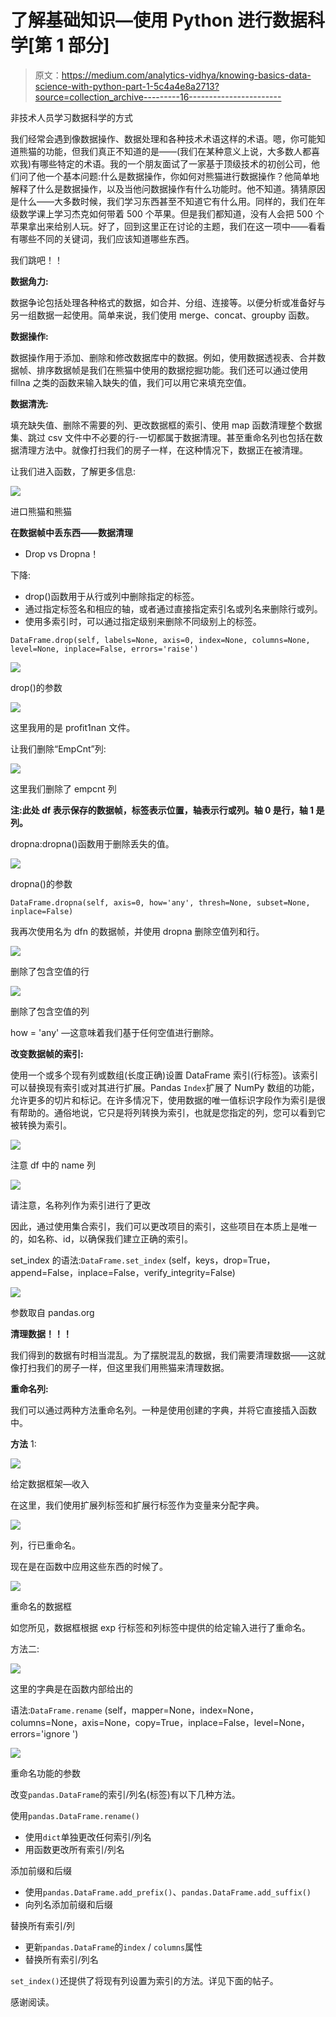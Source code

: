 # 了解基础知识—使用 Python 进行数据科学[第 1 部分]

> 原文：<https://medium.com/analytics-vidhya/knowing-basics-data-science-with-python-part-1-5c4a4e8a2713?source=collection_archive---------16----------------------->

非技术人员学习数据科学的方式

我们经常会遇到像数据操作、数据处理和各种技术术语这样的术语。嗯，你可能知道熊猫的功能，但我们真正不知道的是——(我们在某种意义上说，大多数人都喜欢我)有哪些特定的术语。我的一个朋友面试了一家基于顶级技术的初创公司，他们问了他一个基本问题:什么是数据操作，你如何对熊猫进行数据操作？他简单地解释了什么是数据操作，以及当他问数据操作有什么功能时。他不知道。猜猜原因是什么——大多数时候，我们学习东西甚至不知道它有什么用。同样的，我们在年级数学课上学习杰克如何带着 500 个苹果。但是我们都知道，没有人会把 500 个苹果拿出来给别人玩。好了，回到这里正在讨论的主题，我们在这一项中——看看有哪些不同的关键词，我们应该知道哪些东西。

我们跳吧！！

**数据角力:**

数据争论包括处理各种格式的数据，如合并、分组、连接等。以便分析或准备好与另一组数据一起使用。简单来说，我们使用 merge、concat、groupby 函数。

**数据操作:**

数据操作用于添加、删除和修改数据库中的数据。例如，使用数据透视表、合并数据帧、排序数据帧是我们在熊猫中使用的数据挖掘功能。我们还可以通过使用 fillna 之类的函数来输入缺失的值，我们可以用它来填充空值。

**数据清洗:**

填充缺失值、删除不需要的列、更改数据框的索引、使用 map 函数清理整个数据集、跳过 csv 文件中不必要的行-一切都属于数据清理。甚至重命名列也包括在数据清理方法中。就像打扫我们的房子一样，在这种情况下，数据正在被清理。

让我们进入函数，了解更多信息:

![](img/00eea9c4064d078a29f2829e6ebfa9bf.png)

进口熊猫和熊猫

**在数据帧中丢东西——数据清理**

*   Drop vs Dropna！

下降:

*   drop()函数用于从行或列中删除指定的标签。
*   通过指定标签名和相应的轴，或者通过直接指定索引名或列名来删除行或列。
*   使用多索引时，可以通过指定级别来删除不同级别上的标签。

```
DataFrame.drop(self, labels=None, axis=0, index=None, columns=None, level=None, inplace=False, errors='raise')
```

![](img/c237759a91d7c271f212a3953e804e17.png)

drop()的参数

![](img/f75978b9b4876982499b09484d75afe5.png)

这里我用的是 profit1nan 文件。

让我们删除“EmpCnt”列:

![](img/66259ce9a96e550391bdfcb474f0da37.png)

这里我们删除了 empcnt 列

**注:此处 df 表示保存的数据帧，标签表示位置，轴表示行或列。轴 0 是行，轴 1 是列。**

dropna:dropna()函数用于删除丢失的值。

![](img/fe30b0d7cbe3f7b966ca6ce168a58b25.png)

dropna()的参数

```
DataFrame.dropna(self, axis=0, how='any', thresh=None, subset=None, inplace=False)
```

我再次使用名为 dfn 的数据帧，并使用 dropna 删除空值列和行。

![](img/9d2e6546682c09118000b45071bc6147.png)

删除了包含空值的行

![](img/7c242d9a04c2ba374d29c88271af12e1.png)

删除了包含空值的列

how = 'any' —这意味着我们基于任何空值进行删除。

**改变数据帧的索引:**

使用一个或多个现有列或数组(长度正确)设置 DataFrame 索引(行标签)。该索引可以替换现有索引或对其进行扩展。Pandas `Index`扩展了 NumPy 数组的功能，允许更多的切片和标记。在许多情况下，使用数据的唯一值标识字段作为索引是很有帮助的。通俗地说，它只是将列转换为索引，也就是您指定的列，您可以看到它被转换为索引。

![](img/1d86c2529b0675310226eef0f1216dee.png)

注意 df 中的 name 列

![](img/e1fced47a830f19a0cda6b43b4c931e3.png)

请注意，名称列作为索引进行了更改

因此，通过使用集合索引，我们可以更改项目的索引，这些项目在本质上是唯一的，如名称、id，以确保我们建立正确的索引。

set_index 的语法:`DataFrame.set_index` (self，keys，drop=True，append=False，inplace=False，verify_integrity=False)

![](img/94901d4fb609df4e33a58ff38c949444.png)

参数取自 pandas.org

**清理数据！！！**

我们得到的数据有时相当混乱。为了摆脱混乱的数据，我们需要清理数据——这就像打扫我们的房子一样，但这里我们用熊猫来清理数据。

**重命名列:**

我们可以通过两种方法重命名列。一种是使用创建的字典，并将它直接插入函数中。

**方法** 1:

![](img/b8a53cc0e5c3d0f19906b5e07f16f040.png)

给定数据框架—收入

在这里，我们使用扩展列标签和扩展行标签作为变量来分配字典。

![](img/c9813a6fd855c0b2e0e83624b2726eed.png)

列，行已重命名。

现在是在函数中应用这些东西的时候了。

![](img/dc3dd9c99aa52dab0118fff2d3eebe0a.png)

重命名的数据框

如您所见，数据框根据 exp 行标签和列标签中提供的给定输入进行了重命名。

方法二:

![](img/3e796ca5d20723b07fac4f040af07cfe.png)

这里的字典是在函数内部给出的

语法:`DataFrame.rename` (self，mapper=None，index=None，columns=None，axis=None，copy=True，inplace=False，level=None，errors='ignore ')

![](img/46b3bbbb64d5ae21ac0898b94992ddb1.png)

重命名功能的参数

改变`pandas.DataFrame`的索引/列名(标签)有以下几种方法。

使用`pandas.DataFrame.rename()`

*   使用`dict`单独更改任何索引/列名
*   用函数更改所有索引/列名

添加前缀和后缀

*   使用`pandas.DataFrame.add_prefix()`、`pandas.DataFrame.add_suffix()`
*   向列名添加前缀和后缀

替换所有索引/列

*   更新`pandas.DataFrame`的`index` / `columns`属性
*   替换所有索引/列名

`set_index()`还提供了将现有列设置为索引的方法。详见下面的帖子。

感谢阅读。